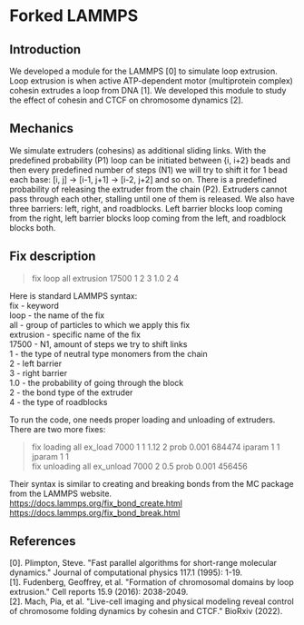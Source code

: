 # Forked LAMMPS
## Introduction
We developed a module for the LAMMPS [0] to simulate loop extrusion.
Loop extrusion is when active ATP-dependent motor (multiprotein complex) cohesin extrudes a loop from DNA [1]. We developed this module to study the effect of cohesin and CTCF on chromosome dynamics [2].
## Mechanics
We simulate extruders (cohesins) as additional sliding links. With the predefined probability (P1) loop can be initiated between {i, i+2} beads and then every predefined number of steps (N1) we will try to shift it for 1 bead each base: [i, j] -> [i-1, j+1] -> [i-2, j+2] and so on. There is a predefined probability of releasing the extruder from the chain (P2). Extruders cannot pass through each other, stalling until one of them is released.
We also have three barriers: left, right, and roadblocks. Left barrier blocks loop coming from the right, left barrier blocks loop coming from the left, and roadblock blocks both.
## Fix description
> fix loop all extrusion 17500 1 2 3 1.0 2 4

Here is standard LAMMPS syntax:\
fix - keyword\
loop - the name of the fix\
all - group of particles to which we apply this fix\
extrusion - specific name of the fix\
17500 - N1, amount of steps we try to shift links\
1 - the type of neutral type monomers from the chain\
2 - left barrier\
3 - right barrier\
1.0 - the probability of going through the block\
2 - the bond type of the extruder\
4 - the type of roadblocks

To run the code, one needs proper loading and unloading of extruders. There are two more fixes:
> fix loading all ex_load 7000 1 1 1.12 2 prob 0.001 684474 iparam 1 1 jparam 1 1 \
> fix unloading all ex_unload 7000 2 0.5 prob 0.001 456456

Their syntax is similar to creating and breaking bonds from the MC package from the LAMMPS website.\
https://docs.lammps.org/fix_bond_create.html \
https://docs.lammps.org/fix_bond_break.html

## References
[0]. Plimpton, Steve. "Fast parallel algorithms for short-range molecular dynamics." Journal of computational physics 117.1 (1995): 1-19. \
[1]. Fudenberg, Geoffrey, et al. "Formation of chromosomal domains by loop extrusion." Cell reports 15.9 (2016): 2038-2049. \
[2]. Mach, Pia, et al. "Live-cell imaging and physical modeling reveal control of chromosome folding dynamics by cohesin and CTCF." BioRxiv (2022).
